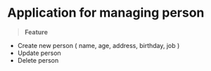 # Application for managing person
> **Feature**
- Create new person ( name, age, address, birthday, job )
- Update person
- Delete person
